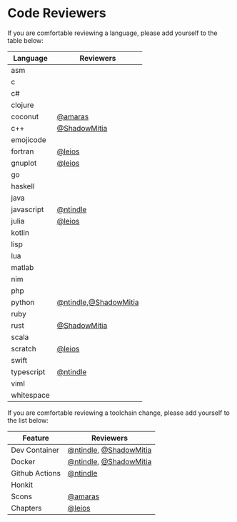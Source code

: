 # Code Reviewers

If you are comfortable reviewing a language, please add yourself to the table below:

[//]: # (To add yourself to the table, please add a link at the bottom of the article and reference yourself in the following format next to each language [@username]. If there are multiple usernames for a language, make sure to seperate them with commas)

Language | Reviewers
-|-
asm |
c |
c# |
clojure |
coconut | [@amaras]
c++ | [@ShadowMitia]
emojicode |
fortran | [@leios]
gnuplot | [@leios]
go |
haskell |
java |
javascript | [@ntindle]
julia | [@leios]
kotlin |
lisp |
lua |
matlab |
nim |
php |
python | [@ntindle],[@ShadowMitia]
ruby |
rust | [@ShadowMitia]
scala |
scratch | [@leios]
swift |
typescript | [@ntindle]
viml |
whitespace |

If you are comfortable reviewing a toolchain change, please add yourself to the list below:

Feature | Reviewers
-|-
Dev Container | [@ntindle], [@ShadowMitia]
Docker | [@ntindle], [@ShadowMitia]
Github Actions | [@ntindle]
Honkit |
Scons | [@amaras]
Chapters | [@leios]

[@leios]: https://github.com/leios
[@ntindle]: https://github.com/ntindle
[@amaras]: https://github.com/amaras
[@ShadowMitia]: https://github.com/ShadowMitia
